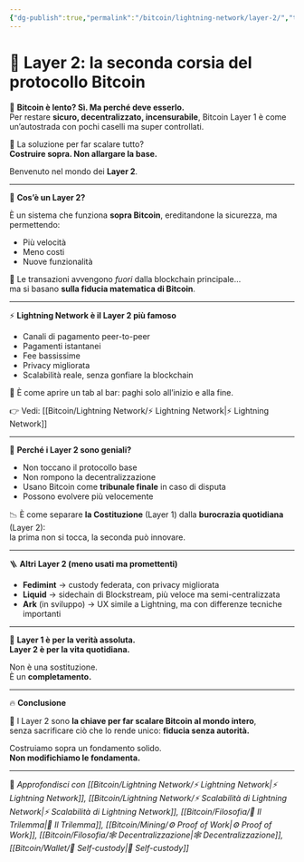 ```yaml
---
{"dg-publish":true,"permalink":"/bitcoin/lightning-network/layer-2/","title":"🧱 Layer 2: la seconda corsia del protocollo Bitcoin","tags":["Bitcoin","Layer2","Lightning","Scalabilità","Sicurezza","Trilemma"]}
---
```



# 🧱 Layer 2: la seconda corsia del protocollo Bitcoin

🚧 **Bitcoin è lento? Sì. Ma perché deve esserlo.**  
Per restare **sicuro, decentralizzato, incensurabile**, Bitcoin Layer 1 è come un’autostrada con pochi caselli ma super controllati.

🧠 La soluzione per far scalare tutto?  
**Costruire sopra. Non allargare la base.**

Benvenuto nel mondo dei **Layer 2**.

---

🧱 **Cos’è un Layer 2?**

È un sistema che funziona **sopra Bitcoin**, ereditandone la sicurezza, ma permettendo:

- Più velocità  
- Meno costi  
- Nuove funzionalità

🎯 Le transazioni avvengono *fuori* dalla blockchain principale…  
ma si basano **sulla fiducia matematica di Bitcoin**.

---

⚡ **Lightning Network è il Layer 2 più famoso**

- Canali di pagamento peer-to-peer  
- Pagamenti istantanei  
- Fee bassissime  
- Privacy migliorata  
- Scalabilità reale, senza gonfiare la blockchain

📡 È come aprire un tab al bar: paghi solo all’inizio e alla fine.

👉 Vedi: [[Bitcoin/Lightning Network/⚡ Lightning Network\|⚡ Lightning Network]]

---

🔐 **Perché i Layer 2 sono geniali?**

- Non toccano il protocollo base  
- Non rompono la decentralizzazione  
- Usano Bitcoin come **tribunale finale** in caso di disputa  
- Possono evolvere più velocemente

📉 È come separare **la Costituzione** (Layer 1) dalla **burocrazia quotidiana** (Layer 2):  
la prima non si tocca, la seconda può innovare.

---

🪜 **Altri Layer 2 (meno usati ma promettenti)**

- **Fedimint** → custody federata, con privacy migliorata  
- **Liquid** → sidechain di Blockstream, più veloce ma semi-centralizzata  
- **Ark** (in sviluppo) → UX simile a Lightning, ma con differenze tecniche importanti

---

🔄 **Layer 1 è per la verità assoluta.  
Layer 2 è per la vita quotidiana.**

Non è una sostituzione.  
È un **completamento.**

---

🔥 **Conclusione**

🧱 I Layer 2 sono **la chiave per far scalare Bitcoin al mondo intero**,  
senza sacrificare ciò che lo rende unico: **fiducia senza autorità.**

Costruiamo sopra un fondamento solido.  
**Non modifichiamo le fondamenta.**

---

🔗 _Approfondisci con [[Bitcoin/Lightning Network/⚡ Lightning Network\|⚡ Lightning Network]], [[Bitcoin/Lightning Network/⚡ Scalabilità di Lightning Network\|⚡ Scalabilità di Lightning Network]], [[Bitcoin/Filosofia/🔺 Il Trilemma\|🔺 Il Trilemma]], [[Bitcoin/Mining/⚙️  Proof of Work\|⚙️  Proof of Work]], [[Bitcoin/Filosofia/🕸️ Decentralizzazione\|🕸️ Decentralizzazione]], [[Bitcoin/Wallet/🔐 Self-custody\|🔐 Self-custody]]_